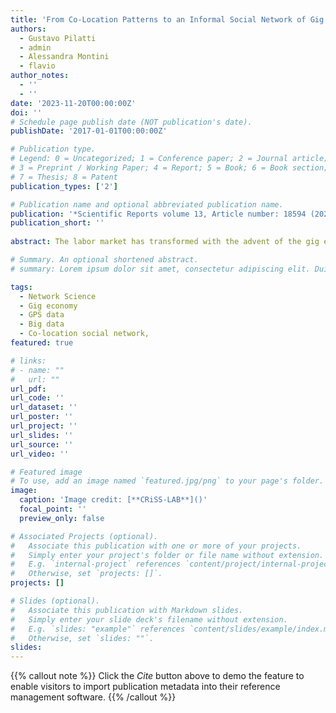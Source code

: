 ```yaml
---
title: 'From Co-Location Patterns to an Informal Social Network of Gig Economy Workers'
authors:
  - Gustavo Pilatti
  - admin
  - Alessandra Montini
  - flavio
author_notes:
  - ''
  - ''
date: '2023-11-20T00:00:00Z'
doi: ''
# Schedule page publish date (NOT publication's date).
publishDate: '2017-01-01T00:00:00Z'

# Publication type.
# Legend: 0 = Uncategorized; 1 = Conference paper; 2 = Journal article;
# 3 = Preprint / Working Paper; 4 = Report; 5 = Book; 6 = Book section;
# 7 = Thesis; 8 = Patent
publication_types: ['2']

# Publication name and optional abbreviated publication name.
publication: '*Scientific Reports volume 13, Article number: 18594 (2023) '
publication_short: ''
 
abstract: The labor market has transformed with the advent of the gig economy, characterized by short-term and fexible work arrangements facilitated by online platforms. As this trend becomes increasingly prevalent, it presents unique opportunities and challenges. In this manuscript, we comprehensively characterize the social networks of gig economy workers in each of the 15 cities studied. Our analysis reveals a scaling relationship between networks and the city population. In particular, we note the high level of modularity of the networks, and we argue that it results from the natural specialization of couriers along diferent areas of the cities. Furthermore, we show that degree and betweenness centrality is positively correlated with income but not with tenure. Our fndings shed new light on the social organization of the gig economy workers and provide valuable insights for the management and design of gig economy platforms.

# Summary. An optional shortened abstract.
# summary: Lorem ipsum dolor sit amet, consectetur adipiscing elit. Duis posuere tellus ac convallis placerat. Proin tincidunt magna sed ex sollicitudin condimentum.

tags:
  - Network Science
  - Gig economy 
  - GPS data 
  - Big data 
  - Co-location social network, 
featured: true

# links:
# - name: ""
#   url: ""
url_pdf: 
url_code: ''
url_dataset: ''
url_poster: ''
url_project: ''
url_slides: ''
url_source: ''
url_video: ''

# Featured image
# To use, add an image named `featured.jpg/png` to your page's folder.
image:
  caption: 'Image credit: [**CRiSS-LAB**]()'
  focal_point: ''
  preview_only: false

# Associated Projects (optional).
#   Associate this publication with one or more of your projects.
#   Simply enter your project's folder or file name without extension.
#   E.g. `internal-project` references `content/project/internal-project/index.md`.
#   Otherwise, set `projects: []`.
projects: []

# Slides (optional).
#   Associate this publication with Markdown slides.
#   Simply enter your slide deck's filename without extension.
#   E.g. `slides: "example"` references `content/slides/example/index.md`.
#   Otherwise, set `slides: ""`.
slides:
---
```


{{% callout note %}}
Click the _Cite_ button above to demo the feature to enable visitors to import publication metadata into their reference management software.
{{% /callout %}}

<!-- Supplementary notes can be added here, including [code and math](https://wowchemy.com/docs/content/writing-markdown-latex/). -->
